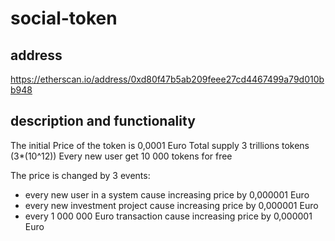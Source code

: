# social-token

## address

https://etherscan.io/address/0xd80f47b5ab209feee27cd4467499a79d010bb948

## description and functionality

The initial Price of the token is 0,0001 Euro
Total supply 3 trillions tokens (3*(10^12))
Every new user get 10 000 tokens for free

The price is changed by 3 events:
- every new user in a system cause increasing price by 0,000001 Euro
- every new investment project cause increasing price by 0,000001 Euro
- every 1 000 000 Euro transaction cause increasing price by 0,000001 Euro


